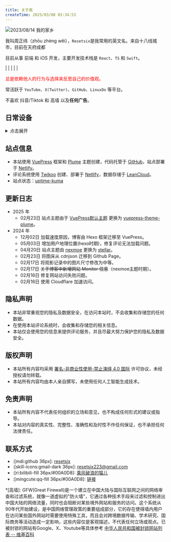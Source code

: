 ```yaml
---
title: 关于我
createTime: 2025/03/08 03:34:53
---
```


<!-- <Avatar src="/images/home/2.jpg" alt="mountain" /> -->

<Image src="/images/about/me.jpg" title="2023/08/14 我的家乡" />

<!-- 读 /rēˈset-siks/ 或 /riːˈsɛt-sɪks/ -->
我叫周正纬（zhōu zhèng wěi），`Resetsix`是我常用的英文名。<Plot>来自十八线城市，目前在天府成都</Plot>

目前从事 前端 和 iOS 开发，主要开发技术栈是 `React`、`TS` 和 `Swift`。

<Badge type="warning" text="02年" /> | <Badge type="warning" text="狮子座" /> | <Badge type="tip" text="终身学习者" /> | <Badge type="warning" text="乐于助人" /> | <Badge text="已读就回" color="#8e5cd9" bg-color="rgba(159, 122, 234, 0.16)" /> | <Badge type="danger" text="极客" /> 

<Card title="自我评价" icon="noto:smiling-face-with-open-hands" style="color: red">
总是依赖他人的行为与选择来反思自己的价值观。
</Card>

常活跃于 `YouTube`、`X(Twitter)`、`GitHub`、`LinuxDo` 等平台。

不喜欢 抖音/Tiktok 和 高墙 以及**任何广告**。

## 日常设备

<details>
<summary>点击展开</summary>
<div style="display: grid; grid-template-columns: repeat(4, 1fr); gap: 16px;">

  <Image src="/images/about/macbook.jpg" title="MacBook Pro 16&quot; 2021" />

  <Image src="/images/about/xiaomi15.jpg" title="Xiaomi 15" />

  <Image src="/images/about/mouse.jpg" title="Logi MX Master 3s For Mac" />

  <Image src="/images/about/lamp02.jpg" title="米家台灯2" />

  <Image src="/images/about/thinkboook.jpg" title="Think Book 14" />

  <Image src="/images/about/redmik40.jpg" title="Redmi K40" />

  <Image src="/images/about/honorx10.jpg" title="Honor X10" />
</div>
</details>

## 站点信息

- 本站使用 [VuePress](https://vuepress.vuejs.org/zh/) 框架和 [Plume](https://theme-plume.vuejs.press/guide/intro/) 主题创建，代码托管于 [GitHub](https://github.com/resetsix)，站点部署于 [Netlify](https://app.netlify.com/)。
- 评论系统使用 [Twikoo](https://twikoo.js.org/) 创建、部署于 [Netlify](https://app.netlify.com/)，数据存储于 [LeanCloud](https://www.leancloud.cn/)。
- 站点状态：[uptime-kuma](https://resetsix-uptime-kuma.hf.space/status/web)

## 更新日志

- 2025 年
  - 02月23日 站点主题由于 [VuePress默认主题](https://ecosystem.vuejs.press/zh/themes/default/) 更换为 [vuepress-theme-plume](https://theme-plume.vuejs.press/guide/intro/)。
- 2024 年
  - 12月02日 加载速度原因，博客由 Hexo 框架迁移至 VuePress。
  - 05月03日 增加用户地理位置(hexo时期)，修复评论无法加载问题。
  - 04月20日 站点主题由 [nexmoe](https://github.com/theme-nexmoe/hexo-theme-nexmoe) 更换为 [stellar](https://github.com/xaoxuu/hexo-theme-stellar)。
  - 02月23日 将图床从 cdnjson 迁移到 Github Page。
  - 02月17日 将观影记录中的图片尺寸修改为中等。
  - 02月17日 ~~关于博客中新增网站 Monitor 信息~~（nexmoe主题时期）。
  - 02月16日 修复网站访问失败问题。
  - 02月16日 使用 Cloudflare 加速访问。

## 隐私声明

- 本站非常重视您的隐私及数据安全，在访问本站时，不会收集和存储您的任何数据。
- 在使用本站评论系统时，会收集和存储您的相关信息。
- 本站仅会使用您的信息来提供评论服务，并且尽最大努力保护您的隐私及数据安全。

## 版权声明

- 本站所有内容均采用 [署名-非商业性使用-禁止演绎 4.0 国际](https://creativecommons.org/licenses/by-nc-nd/4.0/deed.zh) 许可协议，未经授权请勿转载。
- 本站所有内容均由本人亲自撰写，未使用任何人工智能生成技术。

## 免责声明

- 本站所有内容不代表任何组织的立场和意见，也不构成任何形式的建议或指导。
- 本站对内容的真实性、完整性、准确性和及时性不作任何保证，也不承担任何法律责任。

## 联系方式

- :[mdi:github 36px]: [resetsix](https://github.com/resetsix)
- :[skill-icons:gmail-dark 36px]: [resetsix223@gmail.com](mailto:resetsix223@gmail.com)
- :[ri:bilibili-fill 36px/#00A0D8]: [乘风破浪的猫儿](https://space.bilibili.com/1542057315)
- :[mingcute:qq-fill 36px/#00A0D8]: [链接](https://qm.qq.com/q/Aunc2Pi4GA)

*[高墙]: GFW(Great Firewall)是一个建立在中国大陆与国际互联网之间的网络审查和过滤系统，就像一道虚拟的"防火墙"，它通过各种技术手段来过滤和控制进出中国大陆的网络流量，同时也会阻断对某些境外网站和服务的访问。这个系统从90年代开始建设，是中国网络管理政策的重要组成部分，它的存在使得墙内用户在访问某些国外网站时需要使用特殊工具，而且会对跨境数据传输、学术研究、国际商务等活动造成一定影响，这些内容仅是客观描述，不代表任何立场或观点。已被封锁的网站有Google、X、Youtube等具体参考 <a target="_blank" href="https://zh.wikipedia.org/zh-cn/%E4%B8%AD%E5%8D%8E%E4%BA%BA%E6%B0%91%E5%85%B1%E5%92%8C%E5%9B%BD%E8%A2%AB%E5%B0%81%E9%94%81%E7%BD%91%E7%AB%99%E5%88%97%E8%A1%A8">中华人民共和国被封锁网站列表 -- 维基百科</a>

